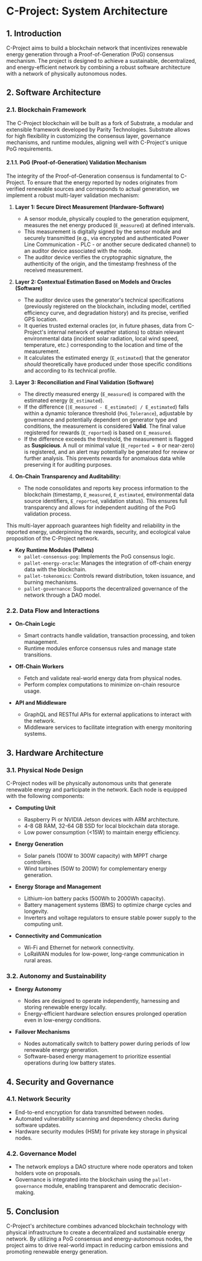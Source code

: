 # C-Project: System Architecture

## 1. Introduction
C-Project aims to build a blockchain network that incentivizes renewable energy generation through a Proof-of-Generation (PoG) consensus mechanism. The project is designed to achieve a sustainable, decentralized, and energy-efficient network by combining a robust software architecture with a network of physically autonomous nodes.

## 2. Software Architecture
### 2.1. Blockchain Framework
The C-Project blockchain will be built as a fork of Substrate, a modular and extensible framework developed by Parity Technologies. Substrate allows for high flexibility in customizing the consensus layer, governance mechanisms, and runtime modules, aligning well with C-Project's unique PoG requirements.
#### 2.1.1. PoG (Proof-of-Generation) Validation Mechanism

The integrity of the Proof-of-Generation consensus is fundamental to C-Project. To ensure that the energy reported by nodes originates from verified renewable sources and corresponds to actual generation, we implement a robust multi-layer validation mechanism:

1.  **Layer 1: Secure Direct Measurement (Hardware-Software)**
    * A sensor module, physically coupled to the generation equipment, measures the net energy produced (`E_measured`) at defined intervals.
    * This measurement is digitally signed by the sensor module and securely transmitted (e.g., via encrypted and authenticated Power Line Communication - PLC - or another secure dedicated channel) to an auditor device associated with the node.
    * The auditor device verifies the cryptographic signature, the authenticity of the origin, and the timestamp freshness of the received measurement.

2.  **Layer 2: Contextual Estimation Based on Models and Oracles (Software)**
    * The auditor device uses the generator's technical specifications (previously registered on the blockchain, including model, certified efficiency curve, and degradation history) and its precise, verified GPS location.
    * It queries trusted external oracles (or, in future phases, data from C-Project's internal network of weather stations) to obtain relevant environmental data (incident solar radiation, local wind speed, temperature, etc.) corresponding to the location and time of the measurement.
    * It calculates the estimated energy (`E_estimated`) that the generator *should* theoretically have produced under those specific conditions and according to its technical profile.

3.  **Layer 3: Reconciliation and Final Validation (Software)**
    * The directly measured energy (`E_measured`) is compared with the estimated energy (`E_estimated`).
    * If the difference (`|E_measured - E_estimated| / E_estimated`) falls within a dynamic tolerance threshold (`PoG_Tolerance`), adjustable by governance and potentially dependent on generator type and conditions, the measurement is considered **Valid**. The final value registered for rewards (`E_reported`) is based on `E_measured`.
    * If the difference exceeds the threshold, the measurement is flagged as **Suspicious**. A null or minimal value (`E_reported = 0` or near-zero) is registered, and an alert may potentially be generated for review or further analysis. This prevents rewards for anomalous data while preserving it for auditing purposes.

4.  **On-Chain Transparency and Auditability:**
    * The node consolidates and reports key process information to the blockchain (timestamp, `E_measured`, `E_estimated`, environmental data source identifiers, `E_reported`, validation status). This ensures full transparency and allows for independent auditing of the PoG validation process.

This multi-layer approach guarantees high fidelity and reliability in the reported energy, underpinning the rewards, security, and ecological value proposition of the C-Project network.
- **Key Runtime Modules (Pallets)**
  - `pallet-consensus-pog`: Implements the PoG consensus logic.
  - `pallet-energy-oracle`: Manages the integration of off-chain energy data with the blockchain.
  - `pallet-tokenomics`: Controls reward distribution, token issuance, and burning mechanisms.
  - `pallet-governance`: Supports the decentralized governance of the network through a DAO model.

### 2.2. Data Flow and Interactions
- **On-Chain Logic**
  - Smart contracts handle validation, transaction processing, and token management.
  - Runtime modules enforce consensus rules and manage state transitions.

- **Off-Chain Workers**
  - Fetch and validate real-world energy data from physical nodes.
  - Perform complex computations to minimize on-chain resource usage.

- **API and Middleware**
  - GraphQL and RESTful APIs for external applications to interact with the network.
  - Middleware services to facilitate integration with energy monitoring systems.

## 3. Hardware Architecture
### 3.1. Physical Node Design
C-Project nodes will be physically autonomous units that generate renewable energy and participate in the network. Each node is equipped with the following components:

- **Computing Unit**
  - Raspberry Pi or NVIDIA Jetson devices with ARM architecture.
  - 4-8 GB RAM, 32-64 GB SSD for local blockchain data storage.
  - Low power consumption (<15W) to maintain energy efficiency.

- **Energy Generation**
  - Solar panels (100W to 300W capacity) with MPPT charge controllers.
  - Wind turbines (50W to 200W) for complementary energy generation.

- **Energy Storage and Management**
  - Lithium-ion battery packs (500Wh to 2000Wh capacity).
  - Battery management systems (BMS) to optimize charge cycles and longevity.
  - Inverters and voltage regulators to ensure stable power supply to the computing unit.

- **Connectivity and Communication**
  - Wi-Fi and Ethernet for network connectivity.
  - LoRaWAN modules for low-power, long-range communication in rural areas.

### 3.2. Autonomy and Sustainability
- **Energy Autonomy**
  - Nodes are designed to operate independently, harnessing and storing renewable energy locally.
  - Energy-efficient hardware selection ensures prolonged operation even in low-energy conditions.

- **Failover Mechanisms**
  - Nodes automatically switch to battery power during periods of low renewable energy generation.
  - Software-based energy management to prioritize essential operations during low battery states.

## 4. Security and Governance
### 4.1. Network Security
- End-to-end encryption for data transmitted between nodes.
- Automated vulnerability scanning and dependency checks during software updates.
- Hardware security modules (HSM) for private key storage in physical nodes.

### 4.2. Governance Model
- The network employs a DAO structure where node operators and token holders vote on proposals.
- Governance is integrated into the blockchain using the `pallet-governance` module, enabling transparent and democratic decision-making.

## 5. Conclusion
C-Project's architecture combines advanced blockchain technology with physical infrastructure to create a decentralized and sustainable energy network. By utilizing a PoG consensus and energy-autonomous nodes, the project aims to drive real-world impact in reducing carbon emissions and promoting renewable energy generation.


